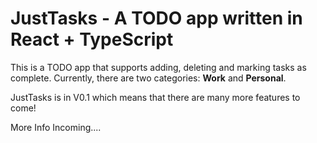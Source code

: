 # JustTasks - A TODO app written in React + TypeScript
This is a TODO app that supports adding, deleting and marking tasks as complete. Currently, there are two categories: **Work** and **Personal**.

JustTasks is in V0.1 which means that there are many more features to come!

More Info Incoming....
